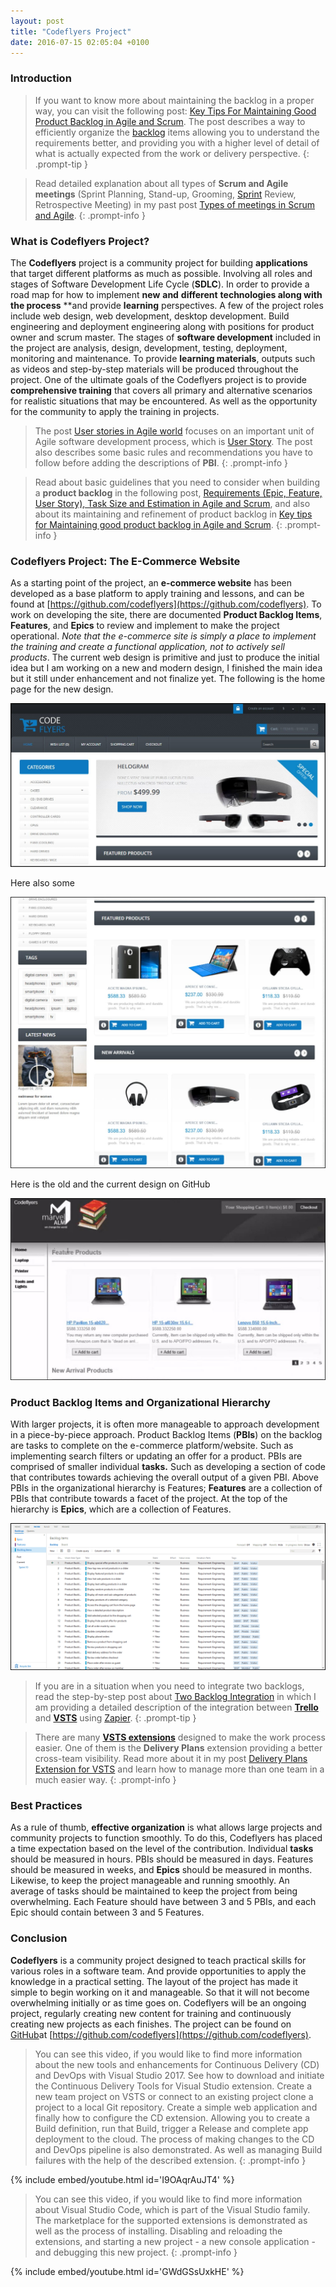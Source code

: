 ```yaml
---
layout: post
title: "Codeflyers Project"
date: 2016-07-15 02:05:04 +0100
---
```


### Introduction 

>If you want to know more about maintaining the backlog in a proper way, you can visit the following post: [Key Tips For Maintaining Good Product Backlog in Agile and Scrum](https://mohamedradwan-devops.github.io/posts/key-tips-for-maintaining-good-product-backlog-in-agile-and-scrum/). The post describes a way to efficiently organize the [backlog](https://docs.microsoft.com/en-us/vsts/work/backlogs/create-your-backlog) items allowing you to understand the requirements better, and providing you with a higher level of detail of what is actually expected from the work or delivery perspective.
{: .prompt-tip }

>Read detailed explanation about all types of **Scrum and Agile meetings** (Sprint Planning, Stand-up, Grooming, [Sprint](https://docs.microsoft.com/en-us/vsts/work/scrum/sprint-planning) Review, Retrospective Meeting) in my past post [Types of meetings in Scrum and Agile](https://mohamedradwan-devops.github.io/posts/types-of-meetings-in-scrum-and-agile/).
{: .prompt-info }

### What is Codeflyers Project? 

The **Codeflyers** project is a community project for building **applications** that target different platforms as much as possible. Involving all roles and stages of Software Development Life Cycle (**SDLC**). In order to provide a road map for how to implement **new** **and** **different** **technologies along with the process** **and provide **learning** perspectives. A few of the project roles include web design, web development, desktop development. Build engineering and deployment engineering along with positions for product owner and scrum master. The stages of **software development** included in the project are analysis, design, development, testing, deployment, monitoring and maintenance. To provide **learning materials**, outputs such as videos and step-by-step materials will be produced throughout the project. One of the ultimate goals of the Codeflyers project is to provide **comprehensive training** that covers all primary and alternative scenarios for realistic situations that may be encountered. As well as the opportunity for the community to apply the training in projects.

>The post [User stories in Agile world](https://mohamedradwan-devops.github.io/posts/user-stories-in-agile-world/) focuses on an important unit of Agile software development process, which is [User Story](https://docs.microsoft.com/en-us/vsts/work/work-items/guidance/agile-process-workflow). The post also describes some basic rules and recommendations you have to follow before adding the descriptions of **PBI**.
{: .prompt-info }

>Read about basic guidelines that you need to consider when building a **product backlog** in the following post, [Requirements (Epic, Feature, User Story), Task Size and Estimation in Agile and Scrum](https://mohamedradwan-devops.github.io/posts/requirements-epic-feature-user-story-task-size-and-estimation-in-agile-and-scrum/), and also about its maintaining and refinement of product backlog in [Key tips for Maintaining good product backlog in Agile and Scrum](https://mohamedradwan-devops.github.io/posts/key-tips-for-maintaining-good-product-backlog-in-agile-and-scrum/).
{: .prompt-info }

### Codeflyers Project: The E-Commerce Website 

As a starting point of the project, an **e-commerce website** has been developed as a base platform to apply training and lessons, and can be found at [https://github.com/codeflyers](https://github.com/codeflyers). To work on developing the site, there are documented **Product Backlog Items**, **Features**, and **Epics** to review and implement to make the project operational. *Note that the e-commerce site is simply a place to implement the training and create a functional application, not to actively sell products*. The current web design is primitive and just to produce the initial idea but I am working on a new and modern design, I finished the main idea but it still under enhancement and not finalize yet. The following is the home page for the new design.

![Codeflyers E-Commerce Site](/assets/img/2016/07/Codeflyers-Feature-Image.jpg "Codeflyers E-Commerce Site")

Here also some 

![Codeflyers-products4](/assets/img/2016/07/Codeflyers-products4.jpg "Codeflyers-products4")

Here is the old and the current design on GitHub 

![Codeflyers-old](/assets/img/2016/07/Codeflyers-old.jpg "Codeflyers-old")

### Product Backlog Items and Organizational Hierarchy

With larger projects, it is often more manageable to approach development in a piece-by-piece approach. Product Backlog Items (**PBIs**) on the backlog are tasks to complete on the e-commerce platform/website. Such as implementing search filters or updating an offer for a product. PBIs are comprised of smaller individual **tasks.** Such as developing a section of code that contributes towards achieving the overall output of a given PBI. Above PBIs in the organizational hierarchy is Features; **Features** are a collection of PBIs that contribute towards a facet of the project. At the top of the hierarchy is **Epics**, which are a collection of Features.

![Codeflyers PBI Backlog](/assets/img/2016/07/Codeflyers-Backlog-1.png "Codeflyers PBI Backlog")


>If you are in a situation when you need to integrate two backlogs, read the step-by-step post about [Two Backlog Integration](https://mohamedradwan-devops.github.io/posts/trello-vsts-integration/) in which I am providing a detailed description of the integration between [**Trello**](https://trello.com/) and [**VSTS**](https://www.visualstudio.com/team-services/) using [Zapier](https://zapier.com/).
{: .prompt-tip }

>There are many [**VSTS extensions**](https://marketplace.visualstudio.com/vsts) designed to make the work process easier. One of them is the **Delivery Plans** extension providing a better cross-team visibility. Read more about it in my post [Delivery Plans Extension for VSTS](https://mohamedradwan-devops.github.io/posts/delivery-plans-extension-for-vsts/) and learn how to manage more than one team in a much easier way.
{: .prompt-info }

### Best Practices

As a rule of thumb, **effective organization** is what allows large projects and community projects to function smoothly. To do this, Codeflyers has placed a time expectation based on the level of the contribution. Individual **tasks** should be measured in hours. PBIs should be measured in days. Features should be measured in weeks, and **Epics** should be measured in months. Likewise, to keep the project manageable and running smoothly. An average of tasks should be maintained to keep the project from being overwhelming. Each Feature should have between 3 and 5 PBIs, and each Epic should contain between 3 and 5 Features.

### Conclusion 

**Codeflyers** is a community project designed to teach practical skills for various roles in a software team. And provide opportunities to apply the knowledge in a practical setting. The layout of the project has made it simple to begin working on it and manageable. So that it will not become overwhelming initially or as time goes on. Codeflyers will be an ongoing project, regularly creating new content for training and continuously creating new projects as each finishes. The project can be found on [GitHub](https://github.com/)at [https://github.com/codeflyers](https://github.com/codeflyers).

>You can see this video, if you would like to find more information about the new tools and enhancements for Continuous Delivery (CD) and DevOps with Visual Studio 2017. See how to download and initiate the Continuous Delivery Tools for Visual Studio extension. Create a new team project on VSTS or connect to an existing project clone a project to a local Git repository. Create a simple web application and finally how to configure the CD extension. Allowing you to create a Build definition, run that Build, trigger a Release and complete app deployment to the cloud. The process of making changes to the CD and DevOps pipeline is also demonstrated. As well as managing Build failures with the help of the described extension.
{: .prompt-info }

{% include embed/youtube.html id='I9OAqrAuJT4' %}

>You can see this video, if you would like to find more information about Visual Studio Code, which is part of the Visual Studio family. The marketplace for the supported extensions is demonstrated as well as the process of installing. Disabling and reloading the extensions, and starting a new project - a new console application - and debugging this new project.
{: .prompt-info }

{% include embed/youtube.html id='GWdGSsUxkHE' %}
